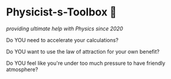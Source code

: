 # Physicist-s-Toolbox :rocket:
*providing ultimate help with Physics since 2020*

Do YOU need to accelerate your calculations? 

Do YOU want to use the law of attraction for your own benefit?

Do YOU feel like you're under too much pressure to have friendly atmosphere?
